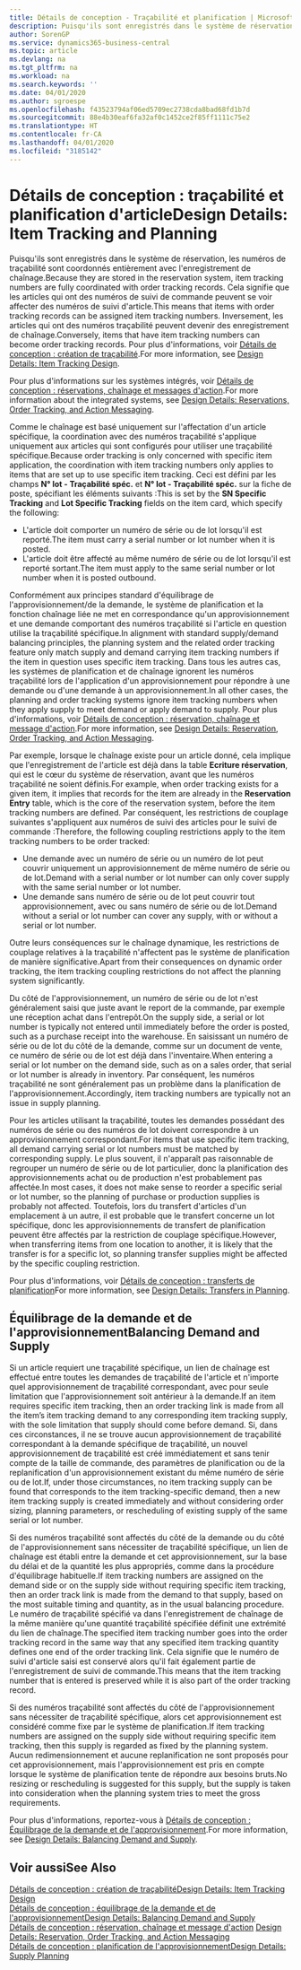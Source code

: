 ```yaml
---
title: Détails de conception - Traçabilité et planification | Microsoft Docs
description: Puisqu'ils sont enregistrés dans le système de réservation, les numéros de traçabilité sont coordonnés entièrement avec l'enregistrement de chaînage.
author: SorenGP
ms.service: dynamics365-business-central
ms.topic: article
ms.devlang: na
ms.tgt_pltfrm: na
ms.workload: na
ms.search.keywords: ''
ms.date: 04/01/2020
ms.author: sgroespe
ms.openlocfilehash: f43523794af06ed5709ec2738cda8bad68fd1b7d
ms.sourcegitcommit: 88e4b30eaf6fa32af0c1452ce2f85ff1111c75e2
ms.translationtype: HT
ms.contentlocale: fr-CA
ms.lasthandoff: 04/01/2020
ms.locfileid: "3185142"
---
```

# <a name="design-details-item-tracking-and-planning"></a><span data-ttu-id="b36d1-103">Détails de conception : traçabilité et planification d'article</span><span class="sxs-lookup"><span data-stu-id="b36d1-103">Design Details: Item Tracking and Planning</span></span>
<span data-ttu-id="b36d1-104">Puisqu'ils sont enregistrés dans le système de réservation, les numéros de traçabilité sont coordonnés entièrement avec l'enregistrement de chaînage.</span><span class="sxs-lookup"><span data-stu-id="b36d1-104">Because they are stored in the reservation system, item tracking numbers are fully coordinated with order tracking records.</span></span> <span data-ttu-id="b36d1-105">Cela signifie que les articles qui ont des numéros de suivi de commande peuvent se voir affecter des numéros de suivi d'article.</span><span class="sxs-lookup"><span data-stu-id="b36d1-105">This means that items with order tracking records can be assigned item tracking numbers.</span></span> <span data-ttu-id="b36d1-106">Inversement, les articles qui ont des numéros traçabilité peuvent devenir des enregistrement de chaînage.</span><span class="sxs-lookup"><span data-stu-id="b36d1-106">Conversely, items that have item tracking numbers can become order tracking records.</span></span> <span data-ttu-id="b36d1-107">Pour plus d'informations, voir [Détails de conception : création de traçabilité](design-details-item-tracking-design.md).</span><span class="sxs-lookup"><span data-stu-id="b36d1-107">For more information, see [Design Details: Item Tracking Design](design-details-item-tracking-design.md).</span></span>

<span data-ttu-id="b36d1-108">Pour plus d'informations sur les systèmes intégrés, voir [Détails de conception : réservations, chaînage et messages d'action](design-details-reservation-order-tracking-and-action-messaging.md).</span><span class="sxs-lookup"><span data-stu-id="b36d1-108">For more information about the integrated systems, see [Design Details: Reservations, Order Tracking, and Action Messaging](design-details-reservation-order-tracking-and-action-messaging.md).</span></span>

<span data-ttu-id="b36d1-109">Comme le chaînage est basé uniquement sur l'affectation d'un article spécifique, la coordination avec des numéros traçabilité s'applique uniquement aux articles qui sont configurés pour utiliser une traçabilité spécifique.</span><span class="sxs-lookup"><span data-stu-id="b36d1-109">Because order tracking is only concerned with specific item application, the coordination with item tracking numbers only applies to items that are set up to use specific item tracking.</span></span> <span data-ttu-id="b36d1-110">Ceci est défini par les champs **N° lot - Traçabilité spéc.** et **N° lot - Traçabilité spéc.** sur la fiche de poste, spécifiant les éléments suivants :</span><span class="sxs-lookup"><span data-stu-id="b36d1-110">This is set by the **SN Specific Tracking** and **Lot Specific Tracking** fields on the item card, which specify the following:</span></span>

- <span data-ttu-id="b36d1-111">L'article doit comporter un numéro de série ou de lot lorsqu'il est reporté.</span><span class="sxs-lookup"><span data-stu-id="b36d1-111">The item must carry a serial number or lot number when it is posted.</span></span>
- <span data-ttu-id="b36d1-112">L'article doit être affecté au même numéro de série ou de lot lorsqu'il est reporté sortant.</span><span class="sxs-lookup"><span data-stu-id="b36d1-112">The item must apply to the same serial number or lot number when it is posted outbound.</span></span>

<span data-ttu-id="b36d1-113">Conformément aux principes standard d'équilibrage de l'approvisionnement/de la demande, le système de planification et la fonction chaînage liée ne met en correspondance qu'un approvisionnement et une demande comportant des numéros traçabilité si l'article en question utilise la traçabilité spécifique.</span><span class="sxs-lookup"><span data-stu-id="b36d1-113">In alignment with standard supply/demand balancing principles, the planning system and the related order tracking feature only match supply and demand carrying item tracking numbers if the item in question uses specific item tracking.</span></span> <span data-ttu-id="b36d1-114">Dans tous les autres cas, les systèmes de planification et de chaînage ignorent les numéros traçabilité lors de l'application d'un approvisionnement pour répondre à une demande ou d'une demande à un approvisionnement.</span><span class="sxs-lookup"><span data-stu-id="b36d1-114">In all other cases, the planning and order tracking systems ignore item tracking numbers when they apply supply to meet demand or apply demand to supply.</span></span> <span data-ttu-id="b36d1-115">Pour plus d'informations, voir [Détails de conception : réservation, chaînage et message d'action](design-details-reservation-order-tracking-and-action-messaging.md).</span><span class="sxs-lookup"><span data-stu-id="b36d1-115">For more information, see [Design Details: Reservation, Order Tracking, and Action Messaging](design-details-reservation-order-tracking-and-action-messaging.md).</span></span>

<span data-ttu-id="b36d1-116">Par exemple, lorsque le chaînage existe pour un article donné, cela implique que l'enregistrement de l'article est déjà dans la table **Ecriture réservation**, qui est le cœur du système de réservation, avant que les numéros traçabilité ne soient définis.</span><span class="sxs-lookup"><span data-stu-id="b36d1-116">For example, when order tracking exists for a given item, it implies that records for the item are already in the **Reservation Entry** table, which is the core of the reservation system, before the item tracking numbers are defined.</span></span> <span data-ttu-id="b36d1-117">Par conséquent, les restrictions de couplage suivantes s'appliquent aux numéros de suivi des articles pour le suivi de commande :</span><span class="sxs-lookup"><span data-stu-id="b36d1-117">Therefore, the following coupling restrictions apply to the item tracking numbers to be order tracked:</span></span>

- <span data-ttu-id="b36d1-118">Une demande avec un numéro de série ou un numéro de lot peut couvrir uniquement un approvisionnement de même numéro de série ou de lot.</span><span class="sxs-lookup"><span data-stu-id="b36d1-118">Demand with a serial number or lot number can only cover supply with the same serial number or lot number.</span></span>
- <span data-ttu-id="b36d1-119">Une demande sans numéro de série ou de lot peut couvrir tout approvisionnement, avec ou sans numéro de série ou de lot.</span><span class="sxs-lookup"><span data-stu-id="b36d1-119">Demand without a serial or lot number can cover any supply, with or without a serial or lot number.</span></span>

<span data-ttu-id="b36d1-120">Outre leurs conséquences sur le chaînage dynamique, les restrictions de couplage relatives à la traçabilité n'affectent pas le système de planification de manière significative.</span><span class="sxs-lookup"><span data-stu-id="b36d1-120">Apart from their consequences on dynamic order tracking, the item tracking coupling restrictions do not affect the planning system significantly.</span></span>

<span data-ttu-id="b36d1-121">Du côté de l'approvisionnement, un numéro de série ou de lot n'est généralement saisi que juste avant le report de la commande, par exemple une réception achat dans l'entrepôt.</span><span class="sxs-lookup"><span data-stu-id="b36d1-121">On the supply side, a serial or lot number is typically not entered until immediately before the order is posted, such as a purchase receipt into the warehouse.</span></span> <span data-ttu-id="b36d1-122">En saisissant un numéro de série ou de lot du côté de la demande, comme sur un document de vente, ce numéro de série ou de lot est déjà dans l'inventaire.</span><span class="sxs-lookup"><span data-stu-id="b36d1-122">When entering a serial or lot number on the demand side, such as on a sales order, that serial or lot number is already in inventory.</span></span> <span data-ttu-id="b36d1-123">Par conséquent, les numéros traçabilité ne sont généralement pas un problème dans la planification de l'approvisionnement.</span><span class="sxs-lookup"><span data-stu-id="b36d1-123">Accordingly, item tracking numbers are typically not an issue in supply planning.</span></span>

<span data-ttu-id="b36d1-124">Pour les articles utilisant la traçabilité, toutes les demandes possédant des numéros de série ou des numéros de lot doivent correspondre à un approvisionnement correspondant.</span><span class="sxs-lookup"><span data-stu-id="b36d1-124">For items that use specific item tracking, all demand carrying serial or lot numbers must be matched by corresponding supply.</span></span> <span data-ttu-id="b36d1-125">Le plus souvent, il n'apparaît pas raisonnable de regrouper un numéro de série ou de lot particulier, donc la planification des approvisionnements achat ou de production n'est probablement pas affectée.</span><span class="sxs-lookup"><span data-stu-id="b36d1-125">In most cases, it does not make sense to reorder a specific serial or lot number, so the planning of purchase or production supplies is probably not affected.</span></span> <span data-ttu-id="b36d1-126">Toutefois, lors du transfert d'articles d'un emplacement à un autre, il est probable que le transfert concerne un lot spécifique, donc les approvisionnements de transfert de planification peuvent être affectés par la restriction de couplage spécifique.</span><span class="sxs-lookup"><span data-stu-id="b36d1-126">However, when transferring items from one location to another, it is likely that the transfer is for a specific lot, so planning transfer supplies might be affected by the specific coupling restriction.</span></span>

<span data-ttu-id="b36d1-127">Pour plus d'informations, voir [Détails de conception : transferts de planification](design-details-transfers-in-planning.md)</span><span class="sxs-lookup"><span data-stu-id="b36d1-127">For more information, see [Design Details: Transfers in Planning](design-details-transfers-in-planning.md).</span></span>

## <a name="balancing-demand-and-supply"></a><span data-ttu-id="b36d1-128">Équilibrage de la demande et de l'approvisionnement</span><span class="sxs-lookup"><span data-stu-id="b36d1-128">Balancing Demand and Supply</span></span>
<span data-ttu-id="b36d1-129">Si un article requiert une traçabilité spécifique, un lien de chaînage est effectué entre toutes les demandes de traçabilité de l'article et n'importe quel approvisionnement de traçabilité correspondant, avec pour seule limitation que l'approvisionnement soit antérieur à la demande.</span><span class="sxs-lookup"><span data-stu-id="b36d1-129">If an item requires specific item tracking, then an order tracking link is made from all the item’s item tracking demand to any corresponding item tracking supply, with the sole limitation that supply should come before demand.</span></span> <span data-ttu-id="b36d1-130">Si, dans ces circonstances, il ne se trouve aucun approvisionnement de traçabilité correspondant à la demande spécifique de traçabilité, un nouvel approvisionnement de traçabilité est créé immédiatement et sans tenir compte de la taille de commande, des paramètres de planification ou de la replanification d'un approvisionnement existant du même numéro de série ou de lot.</span><span class="sxs-lookup"><span data-stu-id="b36d1-130">If, under those circumstances, no item tracking supply can be found that corresponds to the item tracking-specific demand, then a new item tracking supply is created immediately and without considering order sizing, planning parameters, or rescheduling of existing supply of the same serial or lot number.</span></span>

<span data-ttu-id="b36d1-131">Si des numéros traçabilité sont affectés du côté de la demande ou du côté de l'approvisionnement sans nécessiter de traçabilité spécifique, un lien de chaînage est établi entre la demande et cet approvisionnement, sur la base du délai et de la quantité les plus appropriés, comme dans la procédure d'équilibrage habituelle.</span><span class="sxs-lookup"><span data-stu-id="b36d1-131">If item tracking numbers are assigned on the demand side or on the supply side without requiring specific item tracking, then an order track link is made from the demand to that supply, based on the most suitable timing and quantity, as in the usual balancing procedure.</span></span> <span data-ttu-id="b36d1-132">Le numéro de traçabilité spécifié va dans l'enregistrement de chaînage de la même manière qu'une quantité traçabilité spécifiée définit une extrémité du lien de chaînage.</span><span class="sxs-lookup"><span data-stu-id="b36d1-132">The specified item tracking number goes into the order tracking record in the same way that any specified item tracking quantity defines one end of the order tracking link.</span></span> <span data-ttu-id="b36d1-133">Cela signifie que le numéro de suivi d'article saisi est conservé alors qu'il fait également partie de l'enregistrement de suivi de commande.</span><span class="sxs-lookup"><span data-stu-id="b36d1-133">This means that the item tracking number that is entered is preserved while it is also part of the order tracking record.</span></span>

<span data-ttu-id="b36d1-134">Si des numéros traçabilité sont affectés du côté de l'approvisionnement sans nécessiter de traçabilité spécifique, alors cet approvisionnement est considéré comme fixe par le système de planification.</span><span class="sxs-lookup"><span data-stu-id="b36d1-134">If item tracking numbers are assigned on the supply side without requiring specific item tracking, then this supply is regarded as fixed by the planning system.</span></span> <span data-ttu-id="b36d1-135">Aucun redimensionnement et aucune replanification ne sont proposés pour cet approvisionnement, mais l'approvisionnement est pris en compte lorsque le système de planification tente de répondre aux besoins bruts.</span><span class="sxs-lookup"><span data-stu-id="b36d1-135">No resizing or rescheduling is suggested for this supply, but the supply is taken into consideration when the planning system tries to meet the gross requirements.</span></span>

<span data-ttu-id="b36d1-136">Pour plus d'informations, reportez-vous à [Détails de conception : Équilibrage de la demande et de l'approvisionnement](design-details-balancing-demand-and-supply.md).</span><span class="sxs-lookup"><span data-stu-id="b36d1-136">For more information, see [Design Details: Balancing Demand and Supply](design-details-balancing-demand-and-supply.md).</span></span>  

## <a name="see-also"></a><span data-ttu-id="b36d1-137">Voir aussi</span><span class="sxs-lookup"><span data-stu-id="b36d1-137">See Also</span></span>  
[<span data-ttu-id="b36d1-138">Détails de conception : création de traçabilité</span><span class="sxs-lookup"><span data-stu-id="b36d1-138">Design Details: Item Tracking Design</span></span>](design-details-item-tracking-design.md)  
[<span data-ttu-id="b36d1-139">Détails de conception : équilibrage de la demande et de l'approvisionnement</span><span class="sxs-lookup"><span data-stu-id="b36d1-139">Design Details: Balancing Demand and Supply</span></span>](design-details-balancing-demand-and-supply.md)  
<span data-ttu-id="b36d1-140">[Détails de conception : réservation, chaînage et message d'action](design-details-reservation-order-tracking-and-action-messaging.md) </span><span class="sxs-lookup"><span data-stu-id="b36d1-140">[Design Details: Reservation, Order Tracking, and Action Messaging](design-details-reservation-order-tracking-and-action-messaging.md) </span></span>  
[<span data-ttu-id="b36d1-141">Détails de conception : planification de l'approvisionnement</span><span class="sxs-lookup"><span data-stu-id="b36d1-141">Design Details: Supply Planning</span></span>](design-details-supply-planning.md)  
